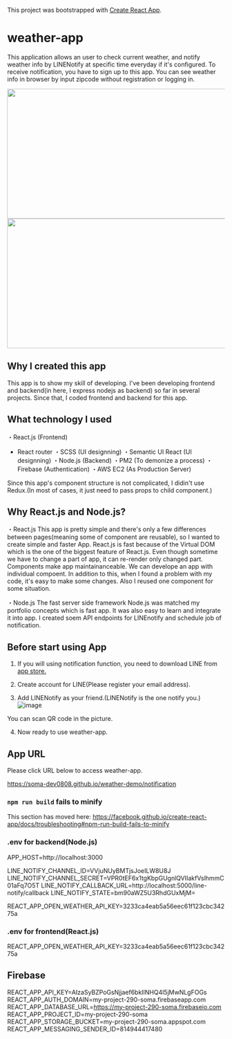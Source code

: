 This project was bootstrapped with [Create React App](https://github.com/facebook/create-react-app).

# weather-app

This application allows an user to check current weather, and notify weather info by LINENotify at specific time everyday if it's configured.
To receive notification, you have to sign up to this app.
You can see weather info in browser by input zipcode without registration or logging in.

<img src="https://user-images.githubusercontent.com/55787141/74496560-fa45b000-4f15-11ea-8a29-eca19641cd13.png" width="570" height="300">

<img src="https://user-images.githubusercontent.com/55787141/74497208-f581fb80-4f17-11ea-8c7d-f40ce0ddf5db.jpg" width="570" height="300">



## Why I created this app

This app is to show my skill of developing.
I've been developing frontend and backend(in here, I express nodejs as backend) so far in several projects.
Since that, I coded frontend and backend for this app.



## What technology I used

・React.js (Frontend)
  - React router
・SCSS (UI designning)
・Semantic UI React (UI designning)
・Node.js (Backend)
・PM2 (To demonize a process)
・Firebase (Authentication)
・AWS EC2 (As Production Server)

Since this app's component structure is not complicated, I didin't use Redux.(In most of cases, it just need to pass props to child component.)



## Why React.js and Node.js? 

・React.js
This app is pretty simple and there's only a few differences between pages(meaning some of component are reusable), so I wanted to create simple and faster App.
React.js is fast because of the Virtual DOM which is the one of the biggest feature of React.js. Even though sometime we have to change a part of app, it can re-render only changed part. 
Components make app maintainanceable. We can develope an app with individual compoent. In addition to this, when I found a problem with my code, it's easy to make some changes. Also I reused one component for some situation.

・Node.js
The fast server side framework Node.js was matched my portfolio concepts which is fast app. It was also easy to learn and integrate it into app. I created soem API endpoints for LINEnotify and schedule job of notification.



## Before start using App

1. If you will using notification function, you need to download LINE from [app store.](https://line.me/en-US/download)

2. Create account for LINE(Please register your email address).

3. Add LINENotify as your friend.(LINENotify is the one notify you.)
![image](https://user-images.githubusercontent.com/55787141/74505415-09d2f200-4f32-11ea-9cca-9d1d4e1090b2.png)

You can scan QR code in the picture.

4. Now ready to use weather-app.



## App URL

Please click URL below to access weather-app.

https://soma-dev0808.github.io/weather-demo/notification



### `npm run build` fails to minify

This section has moved here: https://facebook.github.io/create-react-app/docs/troubleshooting#npm-run-build-fails-to-minify


### .env for backend(Node.js)

APP_HOST=http://localhost:3000

LINE_NOTIFY_CHANNEL_ID=VVjuNUyBMTjsJoeILW8U8J
LINE_NOTIFY_CHANNEL_SECRET=VPR0tEF6x1tgKbpGUgnlQVIIakfVslhmmC01aFq7O5T
LINE_NOTIFY_CALLBACK_URL=http://localhost:5000/line-notify/callback
LINE_NOTIFY_STATE=bm90aWZ5U3RhdGUxMjM=

REACT_APP_OPEN_WEATHER_API_KEY=3233ca4eab5a56eec61f123cbc34275a

### .env for frontend(React.js)
REACT_APP_OPEN_WEATHER_API_KEY=3233ca4eab5a56eec61f123cbc34275a

## Firebase
REACT_APP_API_KEY=AIzaSyBZPoGsNjjaef6bkIlNHQ4l5jMwNLgFOGs
REACT_APP_AUTH_DOMAIN=my-project-290-soma.firebaseapp.com
REACT_APP_DATABASE_URL=https://my-project-290-soma.firebaseio.com
REACT_APP_PROJECT_ID=my-project-290-soma
REACT_APP_STORAGE_BUCKET=my-project-290-soma.appspot.com
REACT_APP_MESSAGING_SENDER_ID=814944417480
